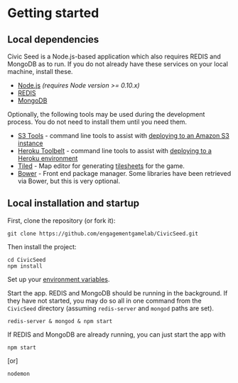 # Getting started


## Local dependencies

Civic Seed is a Node.js-based application which also requires REDIS and MongoDB as to run. If you do not already have these services on your local machine, install these.

  * [Node.js](http://nodejs.org/) _(requires Node version >= 0.10.x)_
  * [REDIS](http://redis.io/)
  * [MongoDB](http://www.mongodb.org/)

Optionally, the following tools may be used during the development process. You do not need to install them until you need them.

  * [S3 Tools](http://s3tools.org/s3cmd) - command line tools to assist with [deploying to an Amazon S3 instance](https://github.com/engagementgamelab/CivicSeed/blob/master/doc/amazon-s3-production-environment.md)
  * [Heroku Toolbelt](https://toolbelt.heroku.com/) - command line tools to assist with [deploying to a Heroku environment](https://github.com/engagementgamelab/CivicSeed/blob/master/doc/heroku-environment.md)
  * [Tiled](http://www.mapeditor.org/) - Map editor for generating [tilesheets](https://github.com/engagementgamelab/CivicSeed/blob/master/doc/tilesheets.md) for the game.
  * [Bower](http://bower.io/) - Front end package manager. Some libraries have been retrieved via Bower, but this is very optional.


## Local installation and startup

First, clone the repository (or fork it):

```
git clone https://github.com/engagementgamelab/CivicSeed.git
```

Then install the project:

```
cd CivicSeed
npm install
```

Set up your [environment variables](https://github.com/engagementgamelab/CivicSeed/blob/master/doc/environment-configuration.md).

Start the app. REDIS and MongoDB should be running in the background. If they have not started, you may do so all in one command from the `CivicSeed` directory (assuming `redis-server` and `mongod` paths are set).

```
redis-server & mongod & npm start
```

If REDIS and MongoDB are already running, you can just start the app with

```
npm start
```

[or]

```
nodemon
```

